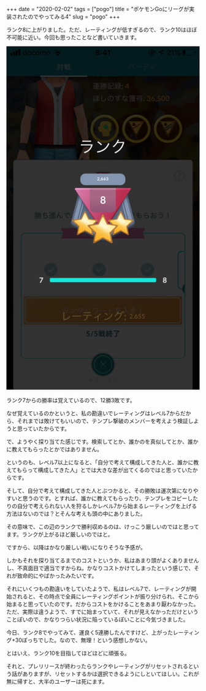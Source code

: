 +++
date = "2020-02-02"
tags = ["pogo"]
title = "ポケモンGoにリーグが実装されたのでやってみる4"
slug = "pogo"
+++

ランク8に上がりました。ただ、レーティングが低すぎるので、ランク10はほぼ不可能に近い。今回も思ったことなど書いていきます。

![](https://github.com/syui/mstdn.page/raw/master/img/mastodon/media_attachments/files/000/000/109/small/dcf66d5f87284609.png)

ランク7からの勝率は覚えているので、12勝3敗です。

なぜ覚えているのかというと、私の勘違いでレーティングはレベル7からだから、それまでは敗けてもいいので、テンプレ撃破のメンバーを考えよう検証しようと思っていたからです。

で、ようやく探り当てた感じです。検索してとか、誰かのを真似してとか、誰かに教えてもらったとかではありません。

というのも、レベル7以上になると、「自分で考えて構成してきた人と、誰かに教えてもらって構成してきた人」とでは大きな差が出てくるのではと思っていたからです。

そして、自分で考えて構成してきた人とぶつかると、その勝敗は運次第になりやすいと思うのです。とすれば、誰かに教えてもらったり、テンプレをコピーしたりの自分で考えられない人を狩るしかレベル7から始まるレーティングを上げる方法はないのでは？とそんな考えも頭の中にありました。

その意味で、この辺のランクで勝利収めるのは、けっこう厳しいのではと思ってます。ランクが上がるほど厳しいのではと。

ですから、以降はかなり厳しい戦いになりそうな予感が。

しかもそれを探り当てるまでのコストというか、私はあまり頭がよくありませんし、不真面目で適当ですからね。かなりコストかけてしまったという感じで、それが致命的にやばかったみたいです。

それにいくつもの勘違いをしていたようで、私はレベル7で、レーティングが開始されると、その時点で全員にレーティングポイントが振り分けられ、そこから始まると思っていたのです。だからコストをかけることをあまり厭わなかった。ただ、実際は違うようで、すでに始まっていて、それが見えなかっただけということぽいので、かなりつらい状況に陥っているぽいことに今気づきました。

今日、ランク8でやってみて、運良く5連勝したんですけど、上がったレーティング+30ぽっちでした。なので、無理！という感想しかない。

とはいえ、ランク10を目指してほどほどに頑張る。

それと、プレリリースが終わったらランクやレーティングがリセットされるという話がありますが、リセットするかは選択できるようにしといてほしい。これが無に帰すと、大半のユーザーは死にます。

